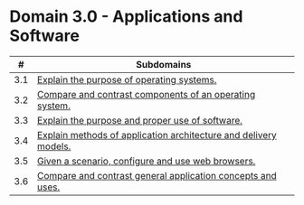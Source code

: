 # Domain 3.0 - Applications and Software

| # | Subdomains   | 
|---|---|
|3.1 | [Explain the purpose of operating systems.](https://github.com/erich-tech/ITF_Plus/edit/main/Domain_3-Applications_and_Software/3.1#readme) |
|3.2 | [Compare and contrast components of an operating system.](https://github.com/erich-tech/ITF_Plus/edit/main/Domain_3-Applications_and_Software/3.2#readme) |
|3.3 | [Explain the purpose and proper use of software.](https://github.com/erich-tech/ITF_Plus/edit/main/Domain_3-Applications_and_Software/3.3#readme) |
|3.4 | [Explain methods of application architecture and delivery models.](https://github.com/erich-tech/ITF_Plus/edit/main/Domain_3-Applications_and_Software/3.4#readme) |
|3.5 | [Given a scenario, configure and use web browsers.](https://github.com/erich-tech/ITF_Plus/edit/main/Domain_3-Applications_and_Software/3.5#readme) |
|3.6 | [Compare and contrast general application concepts and uses.](https://github.com/erich-tech/ITF_Plus/edit/main/Domain_3-Applications_and_Software/3.6#readme) |
